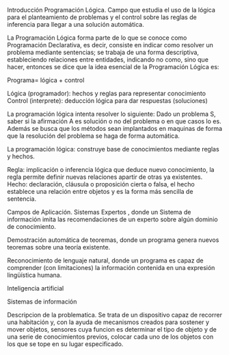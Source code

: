 Introducción
Programación Lógica.
Campo que estudia el uso de la lógica para el planteamiento de problemas y el control sobre las reglas de inferencia 
para llegar a una solución automática.

La Programación Lógica forma parte de lo que se conoce como Programación Declarativa, es decir, consiste en indicar 
como resolver un problema mediante sentencias; se trabaja de una forma descriptiva, estableciendo relaciones entre entidades, 
indicando no como, sino que hacer, entonces se dice que la idea esencial de la Programación Lógica es:

Programa= lógica + control

Lógica (programador): hechos y reglas para representar conocimiento
Control (interprete): deducción lógica para dar respuestas (soluciones)

La programación lógica intenta resolver lo siguiente:
Dado un problema S, saber si la afirmación A es solución o no del problema o en que casos lo es. 
Además se busca que los métodos sean implantados en maquinas de forma que la resolución del problema se haga de forma automática.

La programación lógica: construye base de conocimientos mediante reglas y hechos.

Regla: implicación o inferencia lógica que deduce nuevo conocimiento, la regla permite definir nuevas relaciones apartir de otras ya existentes.
Hecho: declaración, cláusula o proposición cierta o falsa, el hecho establece una relación entre objetos y es la forma más sencilla de sentencia.

Campos de Aplicación.
Sistemas Expertos , donde un Sistema de información imita las recomendaciones de un experto sobre algún dominio de conocimiento.

Demostración automática de teoremas, donde un programa genera nuevos teoremas sobre una teoría existente.

Reconocimiento de lenguaje natural, donde un programa es capaz de comprender (con limitaciones) la información contenida 
en una expresión lingüística humana.

Inteligencia artificial

Sistemas de información

Descripcion de la problematica.
Se trata de un dispositivo capaz de recorrer una habitación y, con la ayuda de mecanismos creados para sostener y mover objetos, sensores cuya funcion es determinar el tipo de objeto y de una serie de conocimientos previos, colocar cada uno de los objetos con los que se tope en su lugar especificado.



